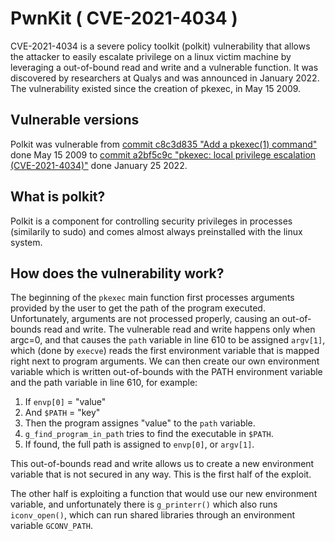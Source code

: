 # PwnKit ( CVE-2021-4034 )
CVE-2021-4034 is a severe policy toolkit (polkit) vulnerability that allows the attacker to easily escalate privilege on a linux victim machine by leveraging a out-of-bound read and write and a vulnerable function. It was discovered by researchers at Qualys and was announced in January 2022. The vulnerability existed since the creation of pkexec, in May 15 2009.

## Vulnerable versions
Polkit was vulnerable from [commit c8c3d835 "Add a pkexec(1) command"](https://gitlab.freedesktop.org/polkit/polkit/-/commit/c8c3d835d24fc4ce5a9c596c7d55d85a0311e8d1) done May 15 2009 to [commit a2bf5c9c "pkexec: local privilege escalation (CVE-2021-4034)"](https://gitlab.freedesktop.org/polkit/polkit/-/commit/a2bf5c9c83b6ae46cbd5c779d3055bff81ded683) done January 25 2022.

## What is polkit?
Polkit is a component for controlling security privileges in processes (similarily to sudo) and comes almost always preinstalled with the linux system.

## How does the vulnerability work?

The beginning of the `pkexec` main function first processes arguments provided by the user to get the path of the program executed. Unfortunately, arguments are not processed properly, causing an out-of-bounds read and write. The vulnerable read and write happens only when argc=0, and that causes the `path` variable in line 610 to be assigned `argv[1]`, which (done by `execve`) reads the first environment variable that is mapped right next to program arguments. We can then create our own environment variable which is written out-of-bounds with the PATH environment variable and the path variable in line 610, for example:

1. If `envp[0]` = "value"
2. And `$PATH` = "key"
3. Then the program assignes "value" to the `path` variable.
4. `g_find_program_in_path` tries to find the executable in `$PATH`.
5. If found, the full path is assigned to `envp[0]`, or `argv[1]`.

This out-of-bounds read and write allows us to create a new environment variable that is not secured in any way. This is the first half of the exploit.

The other half is exploiting a function that would use our new environment variable, and unfortunately there is `g_printerr()` which also runs `iconv_open()`, which can run shared libraries through an environment variable `GCONV_PATH`.